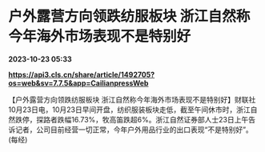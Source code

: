 # 户外露营方向领跌纺服板块 浙江自然称今年海外市场表现不是特别好

**2023-10-23 05:33**

**https://api3.cls.cn/share/article/1492705?os=web&sv=7.7.5&app=CailianpressWeb**

【户外露营方向领跌纺服板块 浙江自然称今年海外市场表现不是特别好】财联社10月23日电，10月23日早间开盘，纺织服装板块走低，截至午间休市时，浙江自然跌停，探路者跌幅16.73%，牧高笛跌超6%。浙江自然证券部人士23日上午告诉记者，公司目前经营一切正常，今年户外用品行业的出口表现“不是特别好”。 (每经)